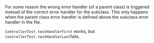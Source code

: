 For some reason the wrong error handler (of a parent class) is triggered instead of the correct error handler for the subclass.
This only happens when the parent class error handler is defined above the subclass error handler in the file. 

`ControllerTest.testHandlerFirst` works, but `ControllerTest.testHandlerLast`fails.
